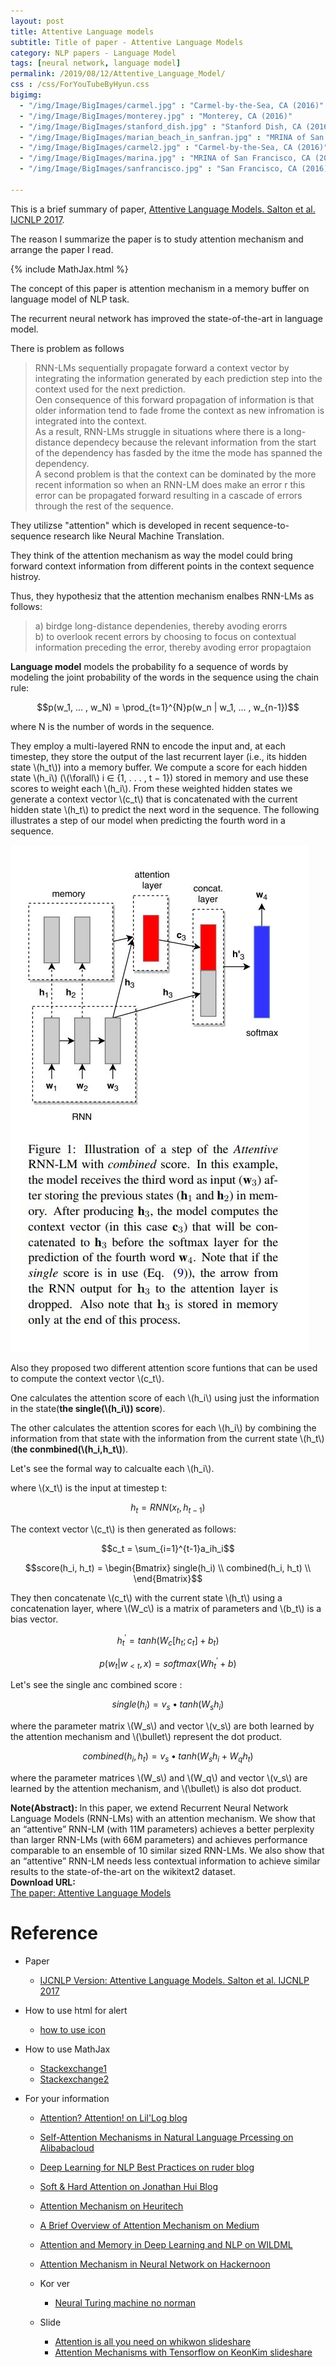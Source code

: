 ```yaml
---
layout: post
title: Attentive Language models
subtitle: Title of paper - Attentive Language Models
category: NLP papers - Language Model
tags: [neural network, language model]
permalink: /2019/08/12/Attentive_Language_Model/
css : /css/ForYouTubeByHyun.css
bigimg: 
  - "/img/Image/BigImages/carmel.jpg" : "Carmel-by-the-Sea, CA (2016)"
  - "/img/Image/BigImages/monterey.jpg" : "Monterey, CA (2016)"
  - "/img/Image/BigImages/stanford_dish.jpg" : "Stanford Dish, CA (2016)"
  - "/img/Image/BigImages/marian_beach_in_sanfran.jpg" : "MRINA of San Francisco, CA (2016)"
  - "/img/Image/BigImages/carmel2.jpg" : "Carmel-by-the-Sea, CA (2016)"
  - "/img/Image/BigImages/marina.jpg" : "MRINA of San Francisco, CA (2016)"
  - "/img/Image/BigImages/sanfrancisco.jpg" : "San Francisco, CA (2016)"
  
---
```


This is a brief summary of paper, [Attentive Language Models. Salton et al. IJCNLP 2017](https://www.aclweb.org/anthology/papers/I/I17/I17-1045/). 

The reason I summarize the paper is to study attention mechanism and arrange the paper I read.

{% include MathJax.html %}

The concept of this paper is attention mechanism in a memory buffer on language model of NLP task. 

The recurrent neural network has improved the state-of-the-art in language model.

There is problem as follows

> RNN-LMs sequentially propagate forward a context vector by integrating the information generated by each prediction step into the context used for the next prediction.  
> Oen consequence of this forward propagation of information is that older information tend to fade frome the context as new infromation is integrated into the context.  
> As a result, RNN-LMs struggle in situations where there is a long-distance dependecy because the relevant information from the start of the dependency has fasded by the itme the mode has spanned the dependency.   
> A second problem is that the context can be dominated by the more recent information so when an RNN-LM does make an error r this error can be propagated forward resulting in a cascade of errors through the rest of the sequence.  

They utilizse "attention" which is developed in recent sequence-to-sequence research like Neural Machine Translation.

They think of the attention mechanism as way the model could bring forward context information from different points in the context sequence histroy.

Thus, they hypothesiz that the attention mechanism enalbes RNN-LMs as follows:

>a) birdge long-distance dependenies, thereby avoding erorrs  
>b) to overlook recent errors by choosing to focus on contextual information preceding the error, thereby avoding error propagtaion   

**Language model** models the probability fo a sequence of words by modeling the joint probability of the words in the sequence using the chain rule:


$$p(w_1, ... , w_N) = \prod_{t=1}^{N}p(w_n | w_1, ... , w_{n-1})$$

where N is the number of words in the sequence.


They employ a multi-layered RNN to encode the input and, at each timestep, they store the output of the last recurrent layer (i.e., its hidden state \\(h_t\\)) into a memory buffer. 
We compute a score for each hidden state \\(h_i\\) (\\(\forall\\) i ∈ {1, . . . , t − 1}) stored in memory and use these scores to weight each \\(h_i\\). 
From these weighted hidden states we generate a context vector \\(c_t\\) that is concatenated with the current hidden state \\(h_t\\) to predict the next word in the sequence.
The following illustrates a step of our model when predicting the fourth word in a sequence.

![Salton et al.(2017)](/img/Image/NaturalLanguageProcessing/NLPLabs/Paper_Investigation/Language_Model/2019-08-12-Attentive_Language_Model/Attentive_LM_1.JPG)

Also they proposed two different attention score funtions that can be used to compute the context vector \\(c_t\\).

One calculates the attention score of each \\(h_i\\) using just the information in the state(**the single(\\(h_i\\)) score**).

The other calculates the attention scores for each \\(h_i\\) by combining the information from that state with the information from the current state \\(h_t\\)(**the conmbined(\\(h_i,h_t\\)**).

Let's see the formal way to calcualte each \\(h_i\\).

where \\(x_t\\) is the input at timestep t:

$$h_t = RNN(x_t, h_{t-1})$$

The context vector \\(c_t\\) is then generated as follows:

$$c_t = \sum_{i=1}^{t-1}a_ih_i$$

$$score(h_i, h_t) = \begin{Bmatrix}
    single(h_i) \\
    combined(h_i, h_t) \\
    \end{Bmatrix}$$

They then concatenate \\(c_t\\) with the current state \\(h_t\\) using a concatenation layer, where \\(W_c\\) is a matrix of parameters and \\(b_t\\) is a bias vector.

$$h_t^{'}=tanh(W_c[h_t;c_t]+b_t)$$

$$p(w_t|w_{<t},x) = softmax(Wh_t^{'}+b)$$

Let's see the single anc combined score :

$$single(h_i) = v_s\bullet tanh(W_sh_i)$$

where the parameter matrix \\(W_s\\) and vector \\(v_s\\) are both learned by the attention mechanism and \\(\bullet\\) represent the dot product.

$$combined(h_i,h_t) = v_s\bullet tanh(W_sh_i+W_qh_t)$$

where the parameter matrices \\(W_s\\) and \\(W_q\\) and vector \\(v_s\\) are learned by the attention mechanism, and \\(\bullet\\) is also dot product.


<div class="alert alert-info" role="alert"><i class="fa fa-info-circle"></i> <b>Note(Abstract): </b>
In this paper, we extend Recurrent Neural Network Language Models (RNN-LMs) with an attention mechanism. We show that an “attentive” RNN-LM (with 11M parameters) achieves a better perplexity than larger RNN-LMs (with 66M parameters) and achieves performance comparable to an ensemble of 10 similar sized RNN-LMs. We also show that an “attentive” RNN-LM needs less contextual information to achieve similar results to the state-of-the-art on the wikitext2 dataset.
</div>
    
<div class="alert alert-success" role="alert"><i class="fa fa-paperclip fa-lg"></i> <b>Download URL: </b><br>
  <a href="https://www.aclweb.org/anthology/papers/I/I17/I17-1045/">The paper: Attentive Language Models</a>
</div>

# Reference 

- Paper 
  - [IJCNLP Version: Attentive Language Models. Salton et al. IJCNLP 2017](https://www.aclweb.org/anthology/papers/I/I17/I17-1045/)
  
 
- How to use html for alert
  - [how to use icon](http://idratherbewriting.com/documentation-theme-jekyll/mydoc_icons.html)
  
- How to use MathJax
  - [Stackexchange1](https://math.meta.stackexchange.com/questions/5020/mathjax-basic-tutorial-and-quick-reference)
  - [Stackexchange2](https://tex.stackexchange.com/questions/5223/command-for-argmin-or-argmax)
  
- For your information
  - [Attention? Attention! on Lil'Log blog](https://lilianweng.github.io/lil-log/2018/06/24/attention-attention.html)
  - [Self-Attention Mechanisms in Natural Language Prcessing on Alibabacloud](https://www.alibabacloud.com/blog/self-attention-mechanisms-in-natural-language-processing_593968)
  - [Deep Learning for NLP Best Practices on ruder blog](http://ruder.io/deep-learning-nlp-best-practices/index.html#fn2)
  - [Soft & Hard Attention on Jonathan Hui Blog](https://jhui.github.io/2017/03/15/Soft-and-hard-attention/)
  - [Attention Mechanism on Heuritech](https://blog.heuritech.com/2016/01/20/attention-mechanism/)
  - [A Brief Overview of Attention Mechanism on Medium](https://medium.com/syncedreview/a-brief-overview-of-attention-mechanism-13c578ba9129)
  - [Attention and Memory in Deep Learning and NLP on WILDML](http://www.wildml.com/2016/01/attention-and-memory-in-deep-learning-and-nlp/)
  - [Attention Mechanism in Neural Network on Hackernoon](https://hackernoon.com/attention-mechanism-in-neural-network-30aaf5e39512)
  
  
  - Kor ver
    - [Neural Turing machine no norman](https://norman3.github.io/papers/docs/neural_turing_machine.html)
  
  - Slide 
    - [Attention is all you need on whikwon slideshare](https://www.slideshare.net/WhiKwon/attention-mechanism)
    - [Attention Mechanisms with Tensorflow on KeonKim slideshare](https://www.slideshare.net/KeonKim/attention-mechanisms-with-tensorflow)

































